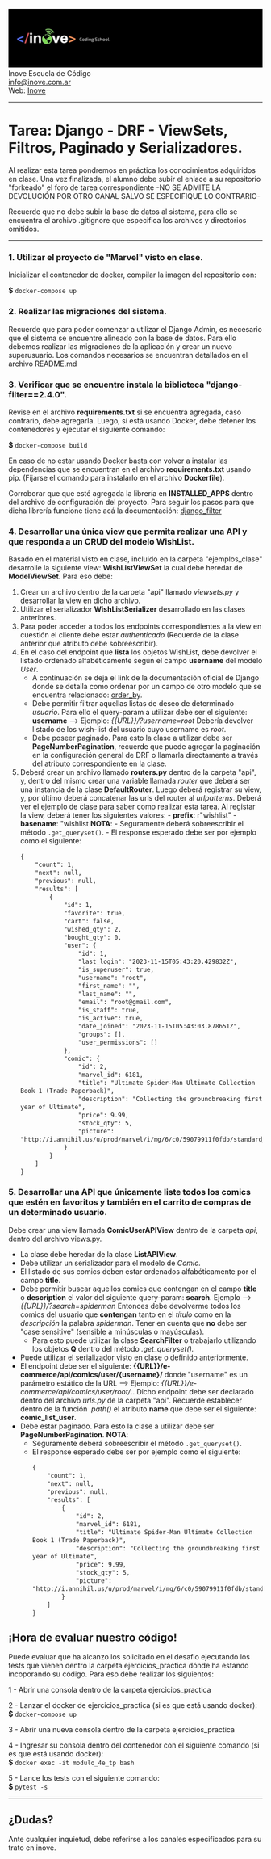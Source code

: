 ![Inove banner](/inove.jpg)
Inove Escuela de Código\
info@inove.com.ar\
Web: [Inove](http://inove.com.ar)

---
# Tarea: Django - DRF - ViewSets, Filtros, Paginado y Serializadores.

Al realizar esta tarea pondremos en práctica los conocimientos adquiridos en clase.
Una vez finalizada, el alumno debe subir el enlace a su repositorio "forkeado" el foro de tarea correspondiente -NO SE ADMITE LA DEVOLUCIÓN POR OTRO CANAL SALVO SE ESPECIFIQUE LO CONTRARIO- 

Recuerde que no debe subir la base de datos al sistema, para ello se encuentra el archivo .gitignore que especifica los archivos y directorios omitidos.

---


### 1. Utilizar el proyecto de "Marvel" visto en clase.
Inicializar el contenedor de docker, compilar la imagen del repositorio con:

**$** `docker-compose up` 


### 2. Realizar las migraciones del sistema.
Recuerde que para poder comenzar a utilizar el Django Admin, es necesario que el sistema se encuentre alineado con la base de datos. Para ello debemos realizar las migraciones de la aplicación y crear un nuevo superusuario.
Los comandos necesarios se encuentran detallados en el archivo README.md


### 3. Verificar que se encuentre instala la biblioteca "django-filter==2.4.0".
Revise en el archivo **requirements.txt** si se encuentra agregada, caso contrario,
debe agregarla. Luego, si está usando Docker, debe detener los contenedores y ejecutar el
siguiente comando:

**$** `docker-compose build`

En caso de no estar usando Docker basta con volver a instalar las dependencias que
se encuentran en el archivo **requirements.txt** usando pip. (Fijarse el comando para instalarlo en el archivo **Dockerfile**).

Corroborar que que esté agregada la librería en **INSTALLED_APPS** dentro del archivo de configuración del proyecto. Para seguir los pasos para que dicha librería funcione tiene acá la documentación: [django_filter](https://django-filter.readthedocs.io/en/latest/guide/rest_framework.html#quickstart)


### 4. Desarrollar una única view que permita realizar una API y que responda a un CRUD del modelo WishList.
Basado en el material visto en clase, incluido en la carpeta "ejemplos_clase" desarrolle la siguiente view: **WishListViewSet** la cual debe heredar de **ModelViewSet**. Para eso debe:
  1) Crear un archivo dentro de la carpeta "api" llamado *viewsets.py* y desarrollar la view en dicho archivo.
  2) Utilizar el serializador **WishListSerializer** desarrollado en las clases anteriores.
  3) Para poder acceder a todos los endpoints correspondientes a la view en cuestión el cliente debe estar *authenticado* (Recuerde de la clase anterior que atributo debe sobreescribir).
  4) En el caso del endpoint que **lista** los objetos WishList, debe devolver el listado ordenado alfabéticamente según el campo **username** del modelo *User*.
     - A continuación se deja el link de la documentación oficial de Django donde se detalla como ordenar por un campo de otro modelo que se encuentra relacionado: [order_by](https://docs.djangoproject.com/en/3.2/ref/models/querysets/#order-by).
     - Debe permitir filtrar aquellas listas de deseo de determinado *usuario*. Para ello el query-param a utilizar debe ser el siguiente: **username** --> Ejemplo: *{{URL}}/?username=root* Debería devolver listado de los wish-list del usuario cuyo username es *root*.
     - Debe poseer paginado. Para esto la clase a utilizar debe ser **PageNumberPagination**, recuerde que puede agregar la paginación en la configuración general de DRF o llamarla directamente a través del atributo correspondiente en la clase.
  5) Deberá crear un archivo llamado **routers.py** dentro de la carpeta "api", y, dentro del mismo crear una variable llamada *router* que deberá ser una instancia de la clase **DefaultRouter**. Luego deberá registrar su view, y, por último deberá concatenar las urls del router al *urlpatterns*. Deberá ver el ejemplo de clase para saber como realizar esta tarea. Al registar la view, deberá tener los siguientes valores:
    - **prefix**: r"wishlist"
    - **basename**: "wishlist
  **NOTA**:
    - Seguramente deberá sobreescribir el método `.get_queryset()`.
    - El response esperado debe ser por ejemplo como el siguiente:
      ```
      {
          "count": 1,
          "next": null,
          "previous": null,
          "results": [
              {
                  "id": 1,
                  "favorite": true,
                  "cart": false,
                  "wished_qty": 2,
                  "bought_qty": 0,
                  "user": {
                      "id": 1,
                      "last_login": "2023-11-15T05:43:20.429832Z",
                      "is_superuser": true,
                      "username": "root",
                      "first_name": "",
                      "last_name": "",
                      "email": "root@gmail.com",
                      "is_staff": true,
                      "is_active": true,
                      "date_joined": "2023-11-15T05:43:03.878651Z",
                      "groups": [],
                      "user_permissions": []
                  },
                  "comic": {
                      "id": 2,
                      "marvel_id": 6181,
                      "title": "Ultimate Spider-Man Ultimate Collection Book 1 (Trade Paperback)",
                      "description": "Collecting the groundbreaking first year of Ultimate",
                      "price": 9.99,
                      "stock_qty": 5,
                      "picture": "http://i.annihil.us/u/prod/marvel/i/mg/6/c0/59079911f0fdb/standard_xlarge.jpg"
                  }
              }
          ]
      }
      ```


### 5. Desarrollar una API que únicamente liste todos los comics que estén en favoritos y también en el carrito de compras de un determinado usuario.
Debe crear una view llamada **ComicUserAPIView** dentro de la carpeta *api*, dentro del archivo views.py.
- La clase debe heredar de la clase **ListAPIView**.
- Debe utilizar un serializador para el modelo de *Comic*.
- El listado de sus comics deben estar ordenados alfabéticamente por el campo **title**.
- Debe permitir buscar aquellos comics que contengan en el campo **title** o **description** el valor del siguiente query-param: **search**. Ejemplo --> *{{URL}}/?search=spiderman* Entonces debe devolverme todos los comics del usuario que **contengan** tanto en el *título* como en la *descripción* la palabra *spiderman*. Tener en cuenta que **no** debe ser "case sensitive" (sensible a minúsculas o mayúsculas).
  - Para esto puede utilizar la clase **SearchFilter** o trabajarlo utilizando los objetos **Q** dentro del método *.get_queryset().*
- Puede utilizar el serializador visto en clase o definido anteriormente.
- El endpoint debe ser el siguiente: **{{URL}}/e-commerce/api/comics/user/{username}/** donde "username" es un parámetro estático de la URL --> Ejemplo: *{{URL}}/e-commerce/api/comics/user/root/*.. Dicho endpoint debe ser declarado dentro del archivo *urls.py* de la carpeta "api". Recuerde establecer dentro de la función *.path()* el atributo **name** que debe ser el siguiente: **comic_list_user**.
- Debe estar paginado. Para esto la clase a utilizar debe ser **PageNumberPagination**.
**NOTA**:
  - Seguramente deberá sobreescribir el método `.get_queryset()`.
  - El response esperado debe ser por ejemplo como el siguiente:
    ```
    {
        "count": 1,
        "next": null,
        "previous": null,
        "results": [
            {
                "id": 2,
                "marvel_id": 6181,
                "title": "Ultimate Spider-Man Ultimate Collection Book 1 (Trade Paperback)",
                "description": "Collecting the groundbreaking first year of Ultimate",
                "price": 9.99,
                "stock_qty": 5,
                "picture": "http://i.annihil.us/u/prod/marvel/i/mg/6/c0/59079911f0fdb/standard_xlarge.jpg"
            }
        ]
    }
    ```




## ¡Hora de evaluar nuestro código!
Puede evaluar que ha alcanzo los solicitado en el desafio ejecutando los tests que vienen dentro la carpeta ejercicios_practica dónde ha estando incoporando su código. Para eso debe realizar los siguientos:

1 - Abrir una consola dentro de la carpeta ejercicios_practica

2 - Lanzar el docker de ejercicios_practica (si es que está usando docker):\
**$** `docker-compose up`

3 - Abrir una nueva consola dentro de la carpeta ejercicios_practica

4 - Ingresar su consola dentro del contenedor con el siguiente comando (si es que está usando docker):\
**$** `docker exec -it modulo_4e_tp bash`

5 - Lance los tests con el siguiente comando:\
**$** `pytest -s`

---

## ¿Dudas?
Ante cualquier inquietud, debe referirse a los canales especificados para su trato en inove.
